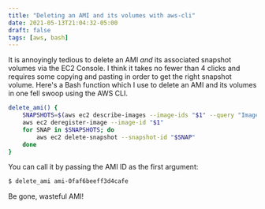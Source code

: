 ```yaml
---
title: "Deleting an AMI and its volumes with aws-cli"
date: 2021-05-13T21:04:32-05:00
draft: false
tags: [aws, bash]
---
```


It is annoyingly tedious to delete an AMI *and* its associated snapshot volumes via the EC2 Console. I think it takes no fewer than 4 clicks and requires some copying and pasting in order to get the right snapshot volume. Here's a Bash function which I use to delete an AMI and its volumes in one fell swoop using the AWS CLI.

``` bash
delete_ami() {
    SNAPSHOTS=$(aws ec2 describe-images --image-ids "$1" --query "Images[*].BlockDeviceMappings[*].Ebs.SnapshotId" --output text)
    aws ec2 deregister-image --image-id "$1"
    for SNAP in $SNAPSHOTS; do
        aws ec2 delete-snapshot --snapshot-id "$SNAP"
    done
}
```

You can call it by passing the AMI ID as the first argument:

``` bash
$ delete_ami ami-0faf6beeff3d4cafe
```

Be gone, wasteful AMI!
